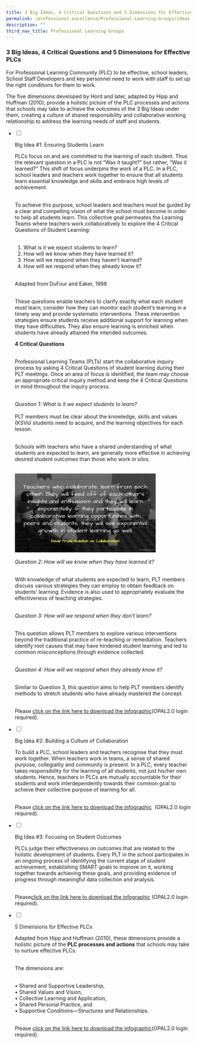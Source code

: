 ```yaml
---
title: 3 Big Ideas, 4 Critical Questions and 5 Dimensions for Effective PLCs
permalink: /professional-excellence/Professional-Learning-Groups/ideas-questions-dimensions-for-effective-plcs/
description: ""
third_nav_title: Professional Learning Groups
---
```

### 3 Big Ideas, 4 Critical Questions and 5 Dimensions for Effective PLCs  

For Professional Learning Community (PLC) to be effective, school leaders, School Staff Developers and key personnel need to work with staff to set up the right conditions for them to work.   

The five dimensions developed by Hord and later, adapted by Hipp and Huffman (2010), provide a holistic picture of the PLC processes and actions that schools may take to achieve the outcomes of the 3 Big Ideas under them, creating a culture of shared responsibility and collaborative working relationship to address the learning needs of staff and students.

<ul class="jekyllcodex_accordion">  
  
<li>  
  
<input type="checkbox" id="accordion1">  
  
<label for="accordion1">Big Idea #1: Ensuring Students Learn</label>  
  
<div>  
  
<p>
PLCs focus on and are committed to the learning of each student. Thus the relevant question in a PLC is not “Was it taught?” but rather, “Was it learned?” This shift of focus underpins the work of a PLC. In a PLC, school leaders and teachers work together to ensure that all students learn essential knowledge and skills and embrace high levels of achievement. <br><br>

To achieve this purpose, school leaders and teachers must be guided by a clear and compelling vision of what the school must become in order to help all students learn. This collective goal permeates the Learning Teams where teachers work collaboratively to explore the 4 Critical Questions of Student Learning: <br><br>

1.  What is it we expect students to learn?<br>
2.  How will we know when they have learned it? <br>
3.  How will we respond when they haven’t learned?<br>
4.  How will we respond when they already know it?<br><br>

Adapted from DuFour and Eaker, 1998  <br><br>

These questions enable teachers to clarify exactly what each student must learn, consider how they can monitor each student’s learning in a timely way and provide systematic interventions. These intervention strategies ensure students receive additional support for learning when they have difficulties. They also ensure learning is enriched when students have already attained the intended outcomes.<br>

<b>4 Critical Questions </b> <br><br>

Professional Learning Teams (PLTs) start the collaborative inquiry process by asking 4 Critical Questions of student learning during their PLT meetings. Once an area of focus is identified, the team may choose an appropriate critical inquiry method and keep the 4 Critical Questions in mind throughout the inquiry process.  <br><br>

<i>Question 1: What is it we expect students to learn?</i> <br><br>
PLT members must be clear about the knowledge, skills and values (KSVs) students need to acquire, and the learning objectives for each lesson.  <br><br>

Schools with teachers who have a shared understanding of what students are expected to learn, are generally more effective in achieving desired student outcomes than those who work in silos. <br><br>
	
<img src="/images/proex26.png" style="width:80%">
	
<i>Question 2: How will we know when they have learned it?</i><br><br>

With knowledge of what students are expected to learn, PLT members discuss various strategies they can employ to obtain feedback on students’ learning. Evidence is also used to appropriately evaluate the effectiveness of teaching strategies.  <br><br>

<i>Question 3: How will we respond when they don’t learn?</i><br><br> 

This question allows PLT members to explore various interventions beyond the traditional practice of re-teaching or remediation. Teachers identify root causes that may have hindered student learning and led to common misconceptions through evidence collected. <br><br> 

<i>Question 4: How will we respond when they already know it?</i><br><br>

Similar to Question 3, this question aims to help PLT members identify methods to stretch students who have already mastered the concept.<br><br>

Please <a href="https://www.opal2.moe.edu.sg/csl/content/perma?id=50843">click on the link here to download the infographic</a>(OPAL2.0 login required).
</p>  
  
</div>  
  
</li>  
<li>  
  
<input type="checkbox" id="accordion2">  
  
<label for="accordion2">Big Idea #2: Building a Culture of Collaboration</label>  
  
<div>  
  
<p>
  
To build a PLC, school leaders and teachers recognise that they must work together. When teachers work in teams, a sense of shared purpose, collegiality and community is present. In a PLC, every teacher takes responsibility for the learning of all students, not just his/her own students. Hence, teachers in PLCs are mutually accountable for their students and work interdependently towards their common goal to achieve their collective purpose of learning for all. <br><br>

Please <a href="https://www.opal2.moe.edu.sg/csl/content/perma?id=50846">click on the link here to download the infographic</a>  (OPAL2.0 login required).
</p>  
  
</div>  
  
</li>  
  
<li>  
  
<input type="checkbox" id="accordion3">  
  
<label for="accordion3">Big Idea #3: Focusing on Student Outcomes</label>  
  
<div>  
  
<p>
PLCs judge their effectiveness on outcomes that are related to the holistic development of students. Every PLT in the school participates in an ongoing process of identifying the current stage of student achievement, establishing SMART goals to improve on it, working together towards achieving these goals, and providing evidence of progress through meaningful data collection and analysis. <br><br>

Please<a href="https://www.opal2.moe.edu.sg/csl/content/perma?id=50874">click on the link here to download the infographic</a> (OPAL2.0 login required).
  
</p>  
  
</div>  
  
</li>  
	
<li>  
  
<input type="checkbox" id="accordion4">  
  
<label for="accordion4">5 Dimensions for Effective PLCs</label>  
  
<div>  
  
<p>
Adapted from Hipp and Huffman (2010), these dimensions provide a holistic picture of the <b>PLC processes and actions</b> that schools may take to nurture effective PLCs.<br><br>

The dimensions are:<br><br>

•   Shared and Supportive Leadership,<br>
•   Shared Values and Vision,<br>
•   Collective Learning and Application,<br>
•   Shared Personal Practice, and<br>
•   Supportive Conditions—Structures and Relationships.<br><br>

Please <a href="https://www.opal2.moe.edu.sg/csl/content/perma?id=50892">click on the link here to download the infographic</a>(OPAL2.0 login required).
</p>  
  
</div>  
  
</li>  	
  
</ul>